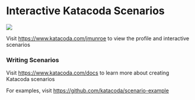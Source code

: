 # Interactive Katacoda Scenarios

[![](http://shields.katacoda.com/katacoda/jmunroe/count.svg)](https://www.katacoda.com/jmunroe "Get your profile on Katacoda.com")

Visit https://www.katacoda.com/jmunroe to view the profile and interactive scenarios

### Writing Scenarios
Visit https://www.katacoda.com/docs to learn more about creating Katacoda scenarios

For examples, visit https://github.com/katacoda/scenario-example
